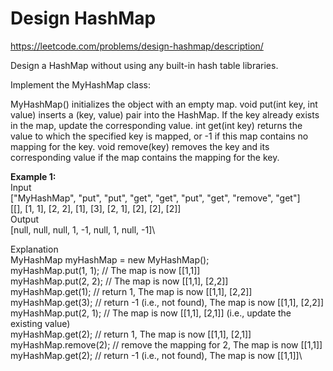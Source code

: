 # Design HashMap
https://leetcode.com/problems/design-hashmap/description/

Design a HashMap without using any built-in hash table libraries.

Implement the MyHashMap class:

MyHashMap() initializes the object with an empty map.
void put(int key, int value) inserts a (key, value) pair into the HashMap. If the key already exists in the map, update the corresponding value.
int get(int key) returns the value to which the specified key is mapped, or -1 if this map contains no mapping for the key.
void remove(key) removes the key and its corresponding value if the map contains the mapping for the key.
 
<b>Example 1:</b>\
Input\
["MyHashMap", "put", "put", "get", "get", "put", "get", "remove", "get"]\
[[], [1, 1], [2, 2], [1], [3], [2, 1], [2], [2], [2]]\
Output\
[null, null, null, 1, -1, null, 1, null, -1]\

Explanation\
MyHashMap myHashMap = new MyHashMap();\
myHashMap.put(1, 1); // The map is now [[1,1]]\
myHashMap.put(2, 2); // The map is now [[1,1], [2,2]]\
myHashMap.get(1);    // return 1, The map is now [[1,1], [2,2]]\
myHashMap.get(3);    // return -1 (i.e., not found), The map is now [[1,1], [2,2]]\
myHashMap.put(2, 1); // The map is now [[1,1], [2,1]] (i.e., update the existing value)\
myHashMap.get(2);    // return 1, The map is now [[1,1], [2,1]]\
myHashMap.remove(2); // remove the mapping for 2, The map is now [[1,1]]\
myHashMap.get(2);    // return -1 (i.e., not found), The map is now [[1,1]]\